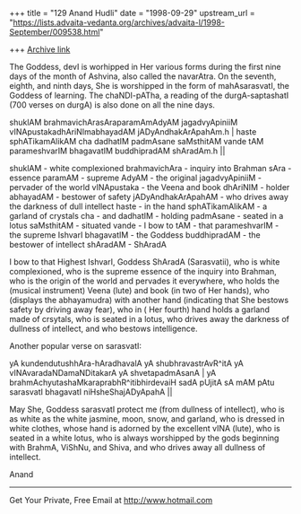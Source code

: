 +++
title = "129 Anand Hudli"
date = "1998-09-29"
upstream_url = "https://lists.advaita-vedanta.org/archives/advaita-l/1998-September/009538.html"

+++
[Archive link](https://lists.advaita-vedanta.org/archives/advaita-l/1998-September/009538.html)

 The Goddess, devI is worhipped in Her various forms during
 the first nine days of the month of Ashvina, also called the
 navarAtra. On the seventh, eighth, and ninth days, She is
 worshipped in the form of mahAsarasvatI, the Goddess of learning.
 The chaNDI-pATha, a reading of the durgA-saptashatI (700 verses
 on durgA) is also done on all the nine days.

 shuklAM brahmavichArasAraparamAmAdyAM jagadvyApiniiM
 vINApustakadhAriNImabhayadAM jADyAndhakArApahAm.h |
 haste sphATikamAlikAM cha dadhatIM padmAsane saMsthitAM
 vande tAM parameshvarIM bhagavatIM buddhipradAM shAradAm.h ||

 shuklAM - white complexioned
 brahmavichAra - inquiry into Brahman
 sAra - essence
 paramAM - supreme
 AdyAM - the original
 jagadvyApiniiM - pervader of the world
 vINApustaka - the Veena and book
 dhAriNIM - holder
 abhayadAM - bestower of safety
 jADyAndhakArApahAM - who drives away the darkness of dull intellect
 haste - in the hand
 sphATikamAlikAM - a garland of crystals
 cha - and
 dadhatIM - holding
 padmAsane - seated in a lotus
 saMsthitAM - situated
 vande - I bow to
 tAM - that
 parameshvarIM - the supreme IshvarI
 bhagavatIM - the Goddess
 buddhipradAM - the bestower of intellect
 shAradAM - ShAradA

 I bow to that Highest IshvarI, Goddess ShAradA (Sarasvatii),
 who is white complexioned, who is the supreme essence of the
 inquiry into Brahman, who is the origin of the world and pervades
 it everywhere, who holds the  (musical instrument) Veena (lute) and
 book (in two of Her hands), who (displays the abhayamudra) with
 another hand (indicating that She bestows safety by driving away
 fear), who in ( Her fourth) hand holds a garland made of crsytals,
 who is seated in a lotus, who drives away the darkness of dullness of
 intellect, and who bestows intelligence.

 Another popular verse on sarasvatI:

 yA kundendutushhAra-hAradhavalA yA shubhravastrAvR^itA
 yA vINAvaradaNDamaNDitakarA yA shvetapadmAsanA       |
 yA brahmAchyutashaMkaraprabhR^itibhirdevaiH sadA pUjitA
 sA mAM pAtu sarasvatI bhagavatI niHsheShajADyApahA  ||

 May She, Goddess sarasvatI protect me (from dullness of intellect),
 who is as white as the white jasmine, moon, snow, and garland, who is
 dressed in white clothes, whose hand is adorned by the excellent vINA
 (lute), who is seated in a white lotus, who is always worshipped by
 the gods beginning with BrahmA, ViShNu, and Shiva, and who drives
 away all dullness of intellect.

Anand





______________________________________________________
Get Your Private, Free Email at http://www.hotmail.com

